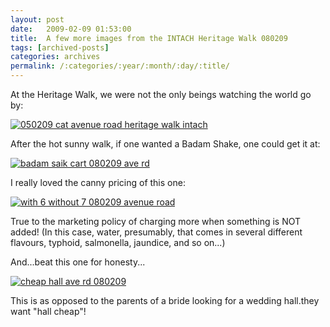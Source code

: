 ```yaml
---
layout: post
date:	2009-02-09 01:53:00
title:  A few more images from the INTACH Heritage Walk 080209
tags: [archived-posts]
categories: archives
permalink: /:categories/:year/:month/:day/:title/
---
```

At the Heritage Walk, we were not the only beings watching the world go by:


<a href="http://s297.photobucket.com/albums/mm205/depontis/?action=view&current=IMG_7120.jpg" target="_blank"><img src="http://i297.photobucket.com/albums/mm205/depontis/IMG_7120.jpg" border="0" alt="050209 cat avenue road heritage walk intach"></a>


After the hot sunny walk, if one wanted a Badam Shake, one could get it at:


<a href="http://s297.photobucket.com/albums/mm205/depontis/?action=view&current=IMG_7294-2.jpg" target="_blank"><img src="http://i297.photobucket.com/albums/mm205/depontis/IMG_7294-2.jpg" border="0" alt="badam saik cart 080209 ave rd"></a>


I really loved the canny pricing of this one:


<a href="http://s297.photobucket.com/albums/mm205/depontis/?action=view&current=IMG_7295.jpg" target="_blank"><img src="http://i297.photobucket.com/albums/mm205/depontis/IMG_7295.jpg" border="0" alt="with 6 without 7 080209 avenue road"></a>

True to the marketing policy of charging more when something is NOT added! (In this case, water, presumably, that comes in several different flavours, typhoid, salmonella, jaundice, and so on...)

And...beat this one for honesty...


<a href="http://s297.photobucket.com/albums/mm205/depontis/?action=view&current=IMG_7298.jpg" target="_blank"><img src="http://i297.photobucket.com/albums/mm205/depontis/IMG_7298.jpg" border="0" alt="cheap hall ave rd 080209"></a>


This is as opposed to the parents of a bride looking for a wedding hall.they want "hall cheap"!
